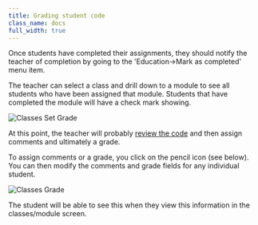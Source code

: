 ```yaml
---
title: Grading student code
class_name: docs
full_width: true
---
```


Once students have completed their assignments, they should notify the teacher of completion by going to the 'Education->Mark as completed' menu item. 

The teacher can select a class and drill down to a module to see all students who have been assigned that module. Students that have completed the module will have a check mark showing. 

![Classes Set Grade](/img/docs/class_setgrade.png)

At this point, the teacher will probably [review the code](/docs/dashboard/classes/view-student-code) and then assign comments and ultimately a grade.

To assign comments or a grade, you click on the pencil icon (see below). You can then modify the comments and grade fields for any individual student.

![Classes Grade](/img/docs/class_grade.png)

The student will be able to see this when they view this information in the classes/module screen.
